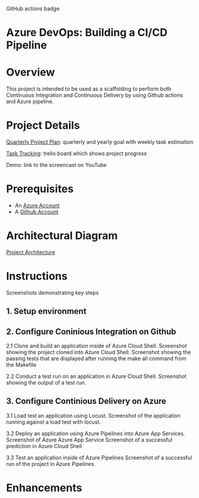 GitHub actions badge
  
# Azure DevOps: Building a CI/CD Pipeline

# Overview
This project is intended to be used as a scaffolding to perform both Continuous Integration and Continuous Delivery by using Github actions and Azure pipeline.

# Project Details
[Quarterly Project Plan](./project%20info/Project%20Plan_%20Building%20CI-CD%20Pipeline.xlsx): quarterly and yearly goal with weekly task estimation

[Task Tracking](https://trello.com/b/RV1s9H7y/building-a-ci-cd-pipeline): trello board which shows project progress

Demo: link to the screencast on YouTube
  
# Prerequisites

- An [Azure Account](https://portal.azure.com) 
- A [Github Account](https://github.com)
  
# Architectural Diagram

[Project Architecture](./project%20info/Project%20architecture.png)
  
# Instructions
Screenshots demonstrating key steps
  
## 1. Setup environment
  
## 2. Configure Coninious Integration on Github
  
  2.1 Clone and build an application inside of Azure Cloud Shell.
      Screenshot showing the project cloned into Azure Cloud Shell.
      Screenshot showing the passing tests that are displayed after running the make all command from the Makefile
  
  2.2 Conduct a test run on an application in Azure Cloud Shell.
      Screenshot showing the output of a test run.
  
  
## 3. Configure Continious Delivery on Azure

  3.1 Load test an application using Locust.
      Screenshot of the application running against a load test with locust.
      
  3.2 Deploy an application using Azure Pipelines into Azure App Services.
      Screenshot of Azure Azure App Service
      Screenshot of a successful prediction in Azure Cloud Shell
  
  3.3 Test an application inside of Azure Pipelines
      Screenshot of a successful run of the project in Azure Pipelines.
  
# Enhancements
  


